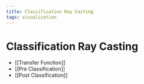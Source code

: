 ```yaml
---
title: Classification Ray Casting
tags: visualization
---
```


# Classification Ray Casting
- [[Transfer Function]]
- [[Pre Classification]]
- [[Post Classification]]


















